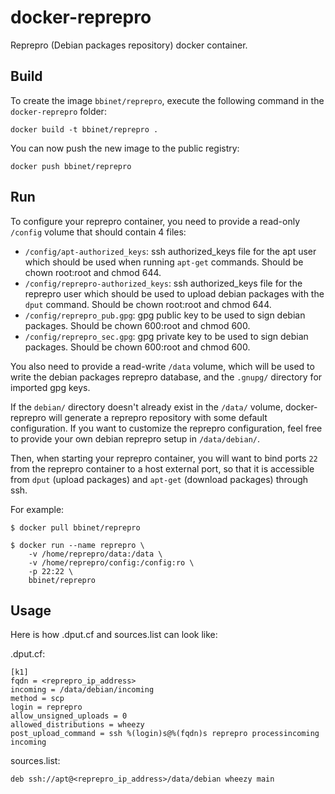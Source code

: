 docker-reprepro
===============
Reprepro (Debian packages repository) docker container.



Build
-----

To create the image `bbinet/reprepro`, execute the following command in the
`docker-reprepro` folder:

    docker build -t bbinet/reprepro .

You can now push the new image to the public registry:
    
    docker push bbinet/reprepro


Run
---

To configure your reprepro container, you need to provide a read-only `/config`
volume that should contain 4 files:

  - `/config/apt-authorized_keys`: ssh authorized_keys file for the apt user
    which should be used when running `apt-get` commands.
    Should be chown root:root and chmod 644.
  - `/config/reprepro-authorized_keys`: ssh authorized_keys file for the
    reprepro user which should be used to upload debian packages with the
    `dput` command.
    Should be chown root:root and chmod 644.
  - `/config/reprepro_pub.gpg`: gpg public key to be used to sign debian
    packages.
    Should be chown 600:root and chmod 600.
  - `/config/reprepro_sec.gpg`: gpg private key to be used to sign debian
    packages.
    Should be chown 600:root and chmod 600.

You also need to provide a read-write `/data` volume, which will be used to
write the debian packages reprepro database, and the `.gnupg/` directory for
imported gpg keys.

If the `debian/` directory doesn't already exist in the `/data/` volume,
docker-reprepro will generate a reprepro repository with some default
configuration. If you want to customize the reprepro configuration, feel free
to provide your own debian reprepro setup in `/data/debian/`.

Then, when starting your reprepro container, you will want to bind ports `22`
from the reprepro container to a host external port, so that it is accessible
from `dput` (upload packages) and `apt-get` (download packages) through ssh.

For example:

    $ docker pull bbinet/reprepro

    $ docker run --name reprepro \
        -v /home/reprepro/data:/data \
        -v /home/reprepro/config:/config:ro \
        -p 22:22 \
        bbinet/reprepro
        
Usage
-----

Here is how .dput.cf and sources.list can look like:

.dput.cf:
```
[k1]
fqdn = <reprepro_ip_address>
incoming = /data/debian/incoming
method = scp
login = reprepro
allow_unsigned_uploads = 0
allowed_distributions = wheezy
post_upload_command = ssh %(login)s@%(fqdn)s reprepro processincoming incoming
```

sources.list:
```
deb ssh://apt@<reprepro_ip_address>/data/debian wheezy main
```
